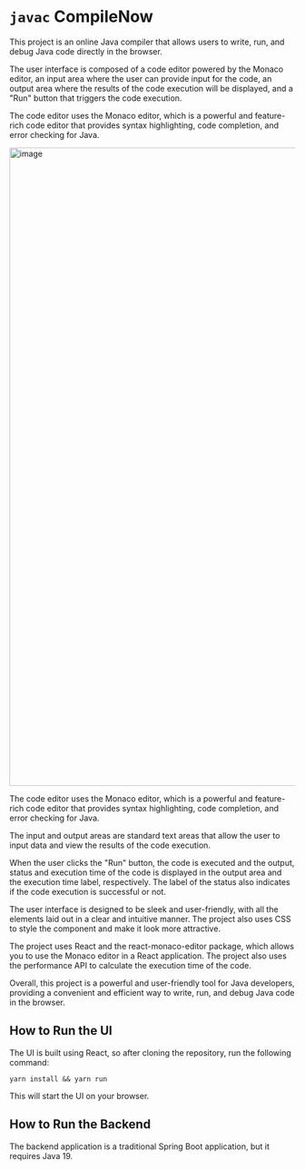 # `javac` CompileNow

This project is an online Java compiler that allows users to write, run, and debug Java code directly in the browser.

The user interface is composed of a code editor powered by the Monaco editor, an input area where the user can provide input for the code, an output area where the results of the code execution will be displayed, and a "Run" button that triggers the code execution.

The code editor uses the Monaco editor, which is a powerful and feature-rich code editor that provides syntax highlighting, code completion, and error checking for Java.

<img width="1125" alt="image" src="https://user-images.githubusercontent.com/429073/212458399-b9d3d731-baaa-451b-bb0e-20bcb0ad297f.png">

The code editor uses the Monaco editor, which is a powerful and feature-rich code editor that provides syntax highlighting, code completion, and error checking for Java.

The input and output areas are standard text areas that allow the user to input data and view the results of the code execution.

When the user clicks the "Run" button, the code is executed and the output, status and execution time of the code is displayed in the output area and the execution time label, respectively. The label of the status also indicates if the code execution is successful or not.

The user interface is designed to be sleek and user-friendly, with all the elements laid out in a clear and intuitive manner. The project also uses CSS to style the component and make it look more attractive.

The project uses React and the react-monaco-editor package, which allows you to use the Monaco editor in a React application. The project also uses the performance API to calculate the execution time of the code.

Overall, this project is a powerful and user-friendly tool for Java developers, providing a convenient and efficient way to write, run, and debug Java code in the browser.


## How to Run the UI
The UI is built using React, so after cloning the repository, run the following command:

`yarn install && yarn run`

This will start the UI on your browser.

## How to Run the Backend
The backend application is a traditional Spring Boot application, but it requires Java 19.

